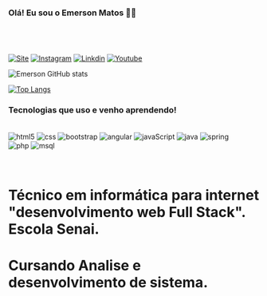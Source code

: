 ### <p>Olá! Eu sou o Emerson Matos 🧑‍🎓</p> <br><br>

[![Site](https://img.shields.io/badge/RSS-FFA500?style=for-the-badge&logo=rss&logoColor=white)](http://www.emwdeveloper.com/)
[![Instagram](https://img.shields.io/badge/Instagram-E4405F?style=for-the-badge&logo=instagram&logoColor=white)](https://www.instagram.com/emymatose/)
[![Linkdin](https://img.shields.io/badge/LinkedIn-0077B5?style=for-the-badge&logo=linkedin&logoColor=white)](https://www.linkedin.com/in/emerson-matos-souza-73185a219/)
[![Youtube](https://img.shields.io/badge/YouTube-FF0000?style=for-the-badge&logo=youtube&logoColor=white)](https://www.youtube.com/channel/UCReECCA1jMVjizAc9Rn2Z7g/videos)<br>

![Emerson GitHub stats](https://github-readme-stats.vercel.app/api?username=Emersomds&show_icons=true&theme=tokyonight)

[![Top Langs](https://github-readme-stats.vercel.app/api/top-langs/?username=Emersomds&langs_count=8)](https://github.com/anuraghazra/github-readme-stats)<br>
### Tecnologias que uso e venho aprendendo!

<div style="display: inline_block"><br>
    <img align="center" alt="html5" src="https://img.shields.io/badge/HTML5-E34F26?style=for-the-badge&logo=html5&logoColor=white" />
     <img align="center" alt="css" src="https://img.shields.io/badge/CSS3-1572B6?style=for-the-badge&logo=css3&logoColor=white" />
     <img align="center" alt="bootstrap" src="https://img.shields.io/badge/Bootstrap-563D7C?style=for-the-badge&logo=bootstrap&logoColor=white" />
     <img align="center" alt="angular" src="	https://img.shields.io/badge/Angular-DD0031?style=for-the-badge&logo=angular&logoColor=white" />
    <img align="center" alt="javaScript" src="https://img.shields.io/badge/JavaScript-F7DF1E?style=for-the-badge&logo=javascript&logoColor=black" />
    <img align="center" alt="java" src="https://img.shields.io/badge/Java-ED8B00?style=for-the-badge&logo=java&logoColor=white" />
    <img align="center" alt="spring" src="https://img.shields.io/badge/Spring-6DB33F?style=for-the-badge&logo=spring&logoColor=whitee" /><br>
    <img align="center" alt="php" src="	https://img.shields.io/badge/PHP-777BB4?style=for-the-badge&logo=php&logoColor=white" />
     <img align="center" alt="msql" src="https://img.shields.io/badge/MySQL-00000F?style=for-the-badge&logo=mysql&logoColor=white" />
     <br>
     
</div><br><br>

# Técnico em informática para internet "desenvolvimento web Full Stack". Escola Senai. <br>

# Cursando Analise e desenvolvimento de sistema.
<br><br>
